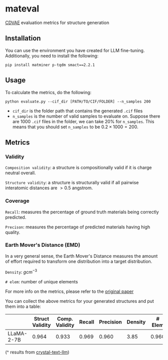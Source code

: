 # mateval
[CDVAE](https://github.com/txie-93/cdvae) evaluation metrics for structure generation

## Installation
You can use the environment you have created for LLM fine-tuning. Additionally, you need to install the following:

```
pip install matminer p-tqdm smact==2.2.1
```

## Usage
To calculate the metrics, do the following:

```
python evaluate.py --cif_dir [PATH/TO/CIF/FOLDER] --n_samples 200
```

- `cif_dir` is the folder path that contains the generated `.cif` files
- `n_samples` is the number of valid samples to evaluate on. Suppose there are 1000 `.cif` files in the folder, we can take 20% for `n_samples`. This means that you should set `n_samples` to be $0.2 \times 1000 = 200$.

## Metrics
### Validity
`Composition validity`: a structure is compositionally valid if it is charge neutral overall.

`Structure validity`: a structure is structurally valid if all pairwise interatomic distances are $> 0.5$ angstrom. 

### Coverage
`Recall`: measures the percentage of ground truth materials being correctly predicted.

`Precison`: measures the percentage of predicted materials having high quality.

### Earth Mover's Distance (EMD)
In a very general sense, the Earth Mover's Distance measures the amount of effort required to transform one distribution into a target distribution.

`Density`: $g cm^{-3}$

`# elem`: number of unique elements 

For more info on the metrics, please refer to the [original paper](https://arxiv.org/abs/2110.06197)

You can collect the above metrics for your generated structures and put them into a table:

|            | Struct Validity | Comp. Validity | Recall | Precision | Density | # Elem |
|------------|-----------------|----------------|--------|-----------|---------|--------|
| LLaMA-2-7B | 0.964           | 0.933          | 0.969  | 0.960     | 3.85    | 0.960  |

(^ results from [crystal-text-llm](https://github.com/facebookresearch/crystal-text-llm))